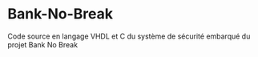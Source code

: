 # Bank-No-Break
Code source en langage VHDL et C du système de sécurité embarqué du projet Bank No Break
